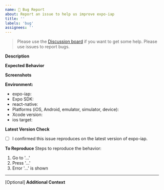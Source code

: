 ```yaml
---
name: 🐛 Bug Report
about: Report an issue to help us improve expo-iap
title: ''
labels: 'bug'
assignees: ''
---
```


> Please use the [Discussion board](https://github.com/hyochan/expo-iap/discussions) if you want to get some help. Please use issues to report bugs.

**Description**

<!-- A brief description of the issue. -->

**Expected Behavior**

<!-- A brief description of what you expected to happen. -->

**Screenshots**

<!-- Add screenshots, if applicable, to help explain your problem. -->

**Environment:**

- expo-iap:
- Expo SDK: <!-- Optional: e.g., SDK 51, SDK 52 -->
- react-native:
- Platforms (iOS, Android, emulator, simulator, device):
- Xcode version:
- ios target:

**Latest Version Check**

- [ ] I confirmed this issue reproduces on the latest version of expo-iap.
<!-- The library continuously fixes past issues; please try the latest release before filing. -->

**To Reproduce** Steps to reproduce the behavior:

1. Go to '...'
2. Press '...'
3. Error '...' is shown

---

[Optional] **Additional Context**

<!-- Add any other context about the problem here. -->
